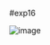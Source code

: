 #exp16

![image](https://github.com/sreejakaveti/Toc/assets/113493813/a00c7498-eda8-4e38-b6d8-8ec4d227921d)
